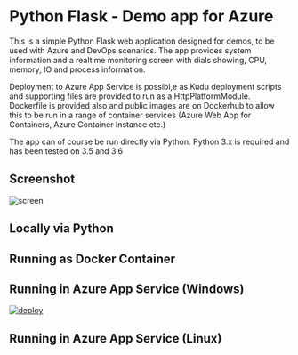 # Python Flask - Demo app for Azure
This is a simple Python Flask web application designed for demos, to be used with Azure and DevOps scenarios. The app provides system information and a realtime monitoring screen with dials showing, CPU, memory, IO and process information.

Deployment to Azure App Service is possibl,e as Kudu deployment scripts and supporting files are provided to run as a HttpPlatformModule. Dockerfile is provided also and public images are on Dockerhub to allow this to be run in a range of container services (Azure Web App for Containers, Azure Container Instance etc.)

The app can of course be run directly via Python. Python 3.x is required and has been tested on 3.5 and 3.6

## Screenshot
![screen](https://user-images.githubusercontent.com/14982936/30533171-db17fccc-9c4f-11e7-8862-eb8c148fedea.png)

## Locally via Python

## Running as Docker Container

## Running in Azure App Service (Windows)

[![deploy](https://raw.githubusercontent.com/benc-uk/azure-arm/master/etc/azuredeploy.png)](https://portal.azure.com/#create/Microsoft.Template/uri/https%3A%2F%2Fraw.githubusercontent.com%2Fbenc-uk%2Fpyhton-demoapp%2Fmaster%2Fazure-deploy%2Fweb-app%2Fazuredeploy.json)  

## Running in Azure App Service (Linux)

